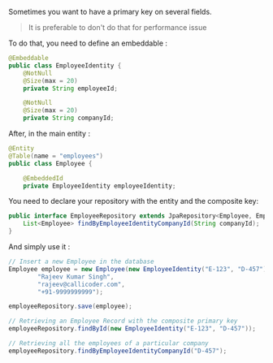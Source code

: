 Sometimes you want to have a primary key on several fields.

> It is preferable to don't do that for performance issue

To do that, you need to define an embeddable :

```java
@Embeddable
public class EmployeeIdentity {
    @NotNull
    @Size(max = 20)
    private String employeeId;

    @NotNull
    @Size(max = 20)
    private String companyId;

```

After, in the main entity :
```java
@Entity
@Table(name = "employees")
public class Employee {

    @EmbeddedId
    private EmployeeIdentity employeeIdentity;

```

You need to declare your repository with the entity and the composite key:
```java
public interface EmployeeRepository extends JpaRepository<Employee, EmployeeIdentity> {
    List<Employee> findByEmployeeIdentityCompanyId(String companyId);
}
```

And simply use it :
```java
// Insert a new Employee in the database
Employee employee = new Employee(new EmployeeIdentity("E-123", "D-457"),
        "Rajeev Kumar Singh",
        "rajeev@callicoder.com",
        "+91-9999999999");

employeeRepository.save(employee);

// Retrieving an Employee Record with the composite primary key
employeeRepository.findById(new EmployeeIdentity("E-123", "D-457"));

// Retrieving all the employees of a particular company
employeeRepository.findByEmployeeIdentityCompanyId("D-457");
```